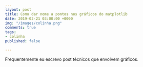 ```yaml
---
layout: post
title: Como dar nome a pontos nos gráficos do matplotlib
date: 2019-02-21 03:00:00 +0000
img: "/images/colinha.png"
comments: true
tags:
- colinha
published: false

---
```

Frequentemente eu escrevo post técnicos que envolvem gráficos.